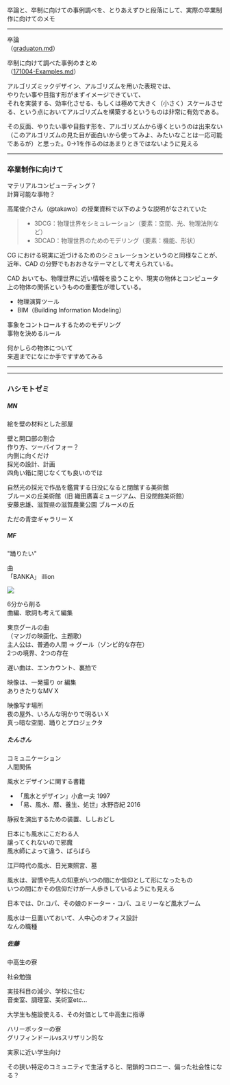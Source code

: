 卒論と、卒制に向けての事例調べを、とりあえずひと段落にして、実際の卒業制作に向けてのメモ  

---  

卒論  
（[graduaton.md](https://github.com/naysok/graduation/blob/master/graduation.md)）  

卒制に向けて調べた事例のまとめ  
（[171004-Examples.md](https://github.com/naysok/graduation/blob/master/171004-Examples.md)）



アルゴリズミックデザイン、アルゴリズムを用いた表現では、  
やりたい事や目指す形がまずイメージできていて、  
それを実装する、効率化させる、もしくは極めて大きく（小さく）スケールさせる、という点においてアルゴリズムを構築するというものは非常に有効である。  

その反面、やりたい事や目指す形を、アルゴリズムから導くというのは出来ない（このアルゴリズムの見た目が面白いから使ってみよ、みたいなことは一応可能であるが）と思った。0→1を作るのはあまりときではないように見える  


---

### 卒業制作に向けて

マテリアルコンピューティング？  
計算可能な事物？


高尾俊介さん（@takawo）の授業資料で以下のような説明がなされていた  
>- 3DCG：物理世界をシミュレーション（要素：空間、光、物理法則など）
>- 3DCAD：物理世界のためのモデリング（要素：機能、形状）

CG における現実に近づけるためのシミュレーションというのと同様なことが、近年、CAD の分野でもおおきなテーマとして考えられている。  

CAD おいても、物理世界に近い情報を扱うことや、現実の物体とコンピュータ上の物体の関係というものの重要性が増している。  

- 物理演算ツール  
- BIM（Building Information Modeling）  

事象をコントロールするためのモデリング  
事物を決めるルール  

何かしらの物体について  
来週までになにか手ですすめてみる

---  

---  

### ハシモトゼミ  

##### MN  

絵を壁の材料とした部屋  

壁と開口部の割合  
作り方、ツーバイフォー？  
内側に向くだけ  
採光の設計、計画  
四角い箱に閉じなくても良いのでは  

自然光の採光で作品を鑑賞する日没になると閉館する美術館  
ブルーメの丘美術館（旧 織田廣喜ミュージアム、日没閉館美術館）  
安藤忠雄、滋賀県の滋賀農業公園 ブルーメの丘  

ただの青空ギャラリー X  



##### MF  

"踊りたい"  

曲  
「BANKA」 illion  

[![](http://img.youtube.com/vi/uJViETJ4mKg/0.jpg)](https://www.youtube.com/watch?v=uJViETJ4mKg)  

6分から削る  
曲編、歌詞も考えて編集  

東京グールの曲  
（マンガの映画化、主題歌）  
主人公は、普通の人間 → グール（ゾンビ的な存在）  
2つの境界、2つの存在  

遅い曲は、エンカウント、裏拍で  

映像は、一発撮り or 編集  
ありきたりなMV X  

映像写す場所  
夜の屋外、いろんな明かりで明るい X  
真っ暗な空間、踊りとプロジェクタ


##### たんさん  

コミュニケーション  
人間関係  

風水とデザインに関する書籍  
- 「風水とデザイン」小倉一夫 1997  
- 「易、風水、暦、養生、処世」水野杏紀 2016  

静寂を演出するための装置、ししおどし  

日本にも風水にこだわる人  
譲ってくれないので邪魔  
風水師によって違う、ばらばら  

江戸時代の風水、日光東照宮、墓  

風水は、習慣や先人の知恵がいつの間にか信仰として形になったもの  
いつの間にかその信仰だけが一人歩きしているようにも見える  

日本では、Dr.コパ、その娘のドーター・コパ、ユミリーなど風水ブーム  

風水は一旦置いておいて、人中心のオフィス設計  
なんの職種  


##### 佐藤  

中高生の寮  

社会勉強  

実技科目の減少、学校に住む  
音楽室、調理室、美術室etc...  

大学生も施設使える、その対価として中高生に指導  

ハリーポッターの寮  
グリフィンドールvsスリザリン的な  

実家に近い学生向け  

その狭い特定のコミュニティで生活すると、閉鎖的コロニー、偏った社会性になる？
